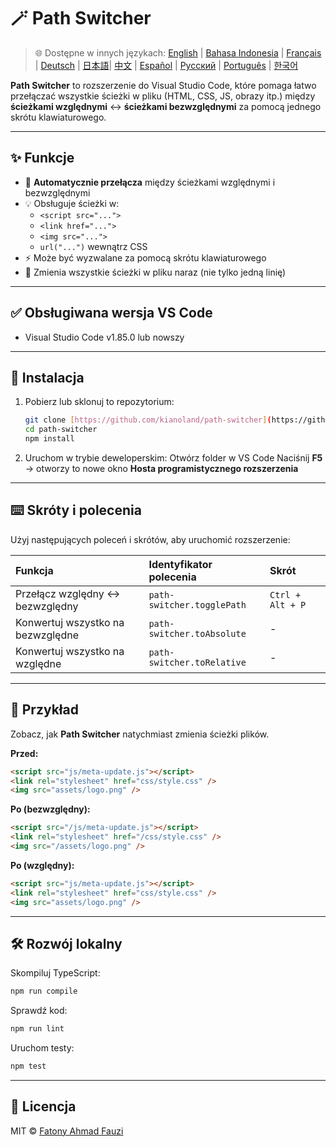# 🪄 Path Switcher

> 🌐 Dostępne w innych językach: [English](../../README.md) | [Bahasa Indonesia](README-ID.md) | [Français](README-FR.md) | [Deutsch](README-DE.md) | [日本語](README-JP.md)| [中文](README-ZH.md) | [Español](README-ES.md) | [Русский](README-RU.md) | [Português](README-PT.md) | [한국어](README-KO.md)

**Path Switcher** to rozszerzenie do Visual Studio Code, które pomaga łatwo przełączać wszystkie ścieżki w pliku (HTML, CSS, JS, obrazy itp.) między **ścieżkami względnymi** ↔️ **ścieżkami bezwzględnymi** za pomocą jednego skrótu klawiaturowego.

---

## ✨ Funkcje

- 🔁 **Automatycznie przełącza** między ścieżkami względnymi i bezwzględnymi
- 💡 Obsługuje ścieżki w:
  - `<script src="...">`
  - `<link href="...">`
  - `<img src="...">`
  - `url("...")` wewnątrz CSS
- ⚡ Może być wyzwalane za pomocą skrótu klawiaturowego
- 🧭 Zmienia wszystkie ścieżki w pliku naraz (nie tylko jedną linię)

---

## ✅ Obsługiwana wersja VS Code

- Visual Studio Code v1.85.0 lub nowszy

---

## 🧩 Instalacja

1.  Pobierz lub sklonuj to repozytorium:
    ```bash
    git clone [https://github.com/kianoland/path-switcher](https://github.com/kianoland/path-switcher)
    cd path-switcher
    npm install
    ```
2.  Uruchom w trybie deweloperskim:
    Otwórz folder w VS Code
    Naciśnij **F5** → otworzy to nowe okno **Hosta programistycznego rozszerzenia**

---

## ⌨️ Skróty i polecenia

Użyj następujących poleceń i skrótów, aby uruchomić rozszerzenie:

| Funkcja                           | Identyfikator polecenia    | Skrót            |
| :-------------------------------- | :------------------------- | :--------------- |
| Przełącz względny ↔️ bezwzględny  | `path-switcher.togglePath` | `Ctrl + Alt + P` |
| Konwertuj wszystko na bezwzględne | `path-switcher.toAbsolute` | -                |
| Konwertuj wszystko na względne    | `path-switcher.toRelative` | -                |

---

## 🧠 Przykład

Zobacz, jak **Path Switcher** natychmiast zmienia ścieżki plików.

**Przed:**

```html
<script src="js/meta-update.js"></script>
<link rel="stylesheet" href="css/style.css" />
<img src="assets/logo.png" />
```

**Po (bezwzględny):**

```html
<script src="/js/meta-update.js"></script>
<link rel="stylesheet" href="/css/style.css" />
<img src="/assets/logo.png" />
```

**Po (względny):**

```html
<script src="js/meta-update.js"></script>
<link rel="stylesheet" href="css/style.css" />
<img src="assets/logo.png" />
```

---

## 🛠️ Rozwój lokalny

Skompiluj TypeScript:

```bash
npm run compile
```

Sprawdź kod:

```bash
npm run lint
```

Uruchom testy:

```bash
npm test
```

---

## 🧾 Licencja

MIT © [Fatony Ahmad Fauzi](../../LICENSE)
